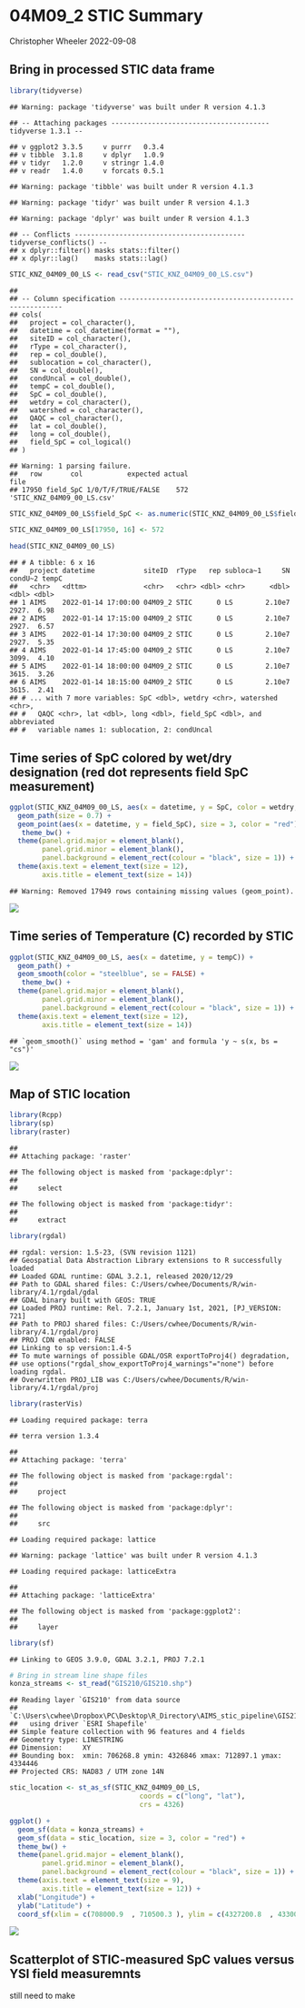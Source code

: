 04M09_2 STIC Summary
================
Christopher Wheeler
2022-09-08

## Bring in processed STIC data frame

``` r
library(tidyverse)
```

    ## Warning: package 'tidyverse' was built under R version 4.1.3

    ## -- Attaching packages --------------------------------------- tidyverse 1.3.1 --

    ## v ggplot2 3.3.5     v purrr   0.3.4
    ## v tibble  3.1.8     v dplyr   1.0.9
    ## v tidyr   1.2.0     v stringr 1.4.0
    ## v readr   1.4.0     v forcats 0.5.1

    ## Warning: package 'tibble' was built under R version 4.1.3

    ## Warning: package 'tidyr' was built under R version 4.1.3

    ## Warning: package 'dplyr' was built under R version 4.1.3

    ## -- Conflicts ------------------------------------------ tidyverse_conflicts() --
    ## x dplyr::filter() masks stats::filter()
    ## x dplyr::lag()    masks stats::lag()

``` r
STIC_KNZ_04M09_00_LS <- read_csv("STIC_KNZ_04M09_00_LS.csv")
```

    ## 
    ## -- Column specification --------------------------------------------------------
    ## cols(
    ##   project = col_character(),
    ##   datetime = col_datetime(format = ""),
    ##   siteID = col_character(),
    ##   rType = col_character(),
    ##   rep = col_double(),
    ##   sublocation = col_character(),
    ##   SN = col_double(),
    ##   condUncal = col_double(),
    ##   tempC = col_double(),
    ##   SpC = col_double(),
    ##   wetdry = col_character(),
    ##   watershed = col_character(),
    ##   QAQC = col_character(),
    ##   lat = col_double(),
    ##   long = col_double(),
    ##   field_SpC = col_logical()
    ## )

    ## Warning: 1 parsing failure.
    ##   row       col           expected actual                       file
    ## 17950 field_SpC 1/0/T/F/TRUE/FALSE    572 'STIC_KNZ_04M09_00_LS.csv'

``` r
STIC_KNZ_04M09_00_LS$field_SpC <- as.numeric(STIC_KNZ_04M09_00_LS$field_SpC)

STIC_KNZ_04M09_00_LS[17950, 16] <- 572

head(STIC_KNZ_04M09_00_LS)
```

    ## # A tibble: 6 x 16
    ##   project datetime            siteID  rType   rep subloca~1     SN condU~2 tempC
    ##   <chr>   <dttm>              <chr>   <chr> <dbl> <chr>      <dbl>   <dbl> <dbl>
    ## 1 AIMS    2022-01-14 17:00:00 04M09_2 STIC      0 LS        2.10e7   2927.  6.98
    ## 2 AIMS    2022-01-14 17:15:00 04M09_2 STIC      0 LS        2.10e7   2927.  6.57
    ## 3 AIMS    2022-01-14 17:30:00 04M09_2 STIC      0 LS        2.10e7   2927.  5.35
    ## 4 AIMS    2022-01-14 17:45:00 04M09_2 STIC      0 LS        2.10e7   3099.  4.10
    ## 5 AIMS    2022-01-14 18:00:00 04M09_2 STIC      0 LS        2.10e7   3615.  3.26
    ## 6 AIMS    2022-01-14 18:15:00 04M09_2 STIC      0 LS        2.10e7   3615.  2.41
    ## # ... with 7 more variables: SpC <dbl>, wetdry <chr>, watershed <chr>,
    ## #   QAQC <chr>, lat <dbl>, long <dbl>, field_SpC <dbl>, and abbreviated
    ## #   variable names 1: sublocation, 2: condUncal

## Time series of SpC colored by wet/dry designation (red dot represents field SpC measurement)

``` r
ggplot(STIC_KNZ_04M09_00_LS, aes(x = datetime, y = SpC, color = wetdry, group = 1)) + 
  geom_path(size = 0.7) + 
  geom_point(aes(x = datetime, y = field_SpC), size = 3, color = "red") +
   theme_bw() + 
  theme(panel.grid.major = element_blank(), 
        panel.grid.minor = element_blank(),
        panel.background = element_rect(colour = "black", size = 1)) + 
  theme(axis.text = element_text(size = 12),
        axis.title = element_text(size = 14))
```

    ## Warning: Removed 17949 rows containing missing values (geom_point).

![](qaqc_markdown_doc_files/figure-gfm/Spc%20time%20series-1.png)<!-- -->

## Time series of Temperature (C) recorded by STIC

``` r
ggplot(STIC_KNZ_04M09_00_LS, aes(x = datetime, y = tempC)) + 
  geom_path() + 
  geom_smooth(color = "steelblue", se = FALSE) +
   theme_bw() + 
  theme(panel.grid.major = element_blank(), 
        panel.grid.minor = element_blank(),
        panel.background = element_rect(colour = "black", size = 1)) + 
  theme(axis.text = element_text(size = 12),
        axis.title = element_text(size = 14))
```

    ## `geom_smooth()` using method = 'gam' and formula 'y ~ s(x, bs = "cs")'

![](qaqc_markdown_doc_files/figure-gfm/temp%20time%20series-1.png)<!-- -->

## Map of STIC location

``` r
library(Rcpp)
library(sp)
library(raster)
```

    ## 
    ## Attaching package: 'raster'

    ## The following object is masked from 'package:dplyr':
    ## 
    ##     select

    ## The following object is masked from 'package:tidyr':
    ## 
    ##     extract

``` r
library(rgdal)
```

    ## rgdal: version: 1.5-23, (SVN revision 1121)
    ## Geospatial Data Abstraction Library extensions to R successfully loaded
    ## Loaded GDAL runtime: GDAL 3.2.1, released 2020/12/29
    ## Path to GDAL shared files: C:/Users/cwhee/Documents/R/win-library/4.1/rgdal/gdal
    ## GDAL binary built with GEOS: TRUE 
    ## Loaded PROJ runtime: Rel. 7.2.1, January 1st, 2021, [PJ_VERSION: 721]
    ## Path to PROJ shared files: C:/Users/cwhee/Documents/R/win-library/4.1/rgdal/proj
    ## PROJ CDN enabled: FALSE
    ## Linking to sp version:1.4-5
    ## To mute warnings of possible GDAL/OSR exportToProj4() degradation,
    ## use options("rgdal_show_exportToProj4_warnings"="none") before loading rgdal.
    ## Overwritten PROJ_LIB was C:/Users/cwhee/Documents/R/win-library/4.1/rgdal/proj

``` r
library(rasterVis)
```

    ## Loading required package: terra

    ## terra version 1.3.4

    ## 
    ## Attaching package: 'terra'

    ## The following object is masked from 'package:rgdal':
    ## 
    ##     project

    ## The following object is masked from 'package:dplyr':
    ## 
    ##     src

    ## Loading required package: lattice

    ## Warning: package 'lattice' was built under R version 4.1.3

    ## Loading required package: latticeExtra

    ## 
    ## Attaching package: 'latticeExtra'

    ## The following object is masked from 'package:ggplot2':
    ## 
    ##     layer

``` r
library(sf)
```

    ## Linking to GEOS 3.9.0, GDAL 3.2.1, PROJ 7.2.1

``` r
# Bring in stream line shape files
konza_streams <- st_read("GIS210/GIS210.shp")
```

    ## Reading layer `GIS210' from data source 
    ##   `C:\Users\cwhee\Dropbox\PC\Desktop\R_Directory\AIMS_stic_pipeline\GIS210\GIS210.shp' 
    ##   using driver `ESRI Shapefile'
    ## Simple feature collection with 96 features and 4 fields
    ## Geometry type: LINESTRING
    ## Dimension:     XY
    ## Bounding box:  xmin: 706268.8 ymin: 4326846 xmax: 712897.1 ymax: 4334446
    ## Projected CRS: NAD83 / UTM zone 14N

``` r
stic_location <- st_as_sf(STIC_KNZ_04M09_00_LS,
                                coords = c("long", "lat"), 
                                crs = 4326)

ggplot() + 
  geom_sf(data = konza_streams) + 
  geom_sf(data = stic_location, size = 3, color = "red") +
  theme_bw() + 
  theme(panel.grid.major = element_blank(), 
        panel.grid.minor = element_blank(),
        panel.background = element_rect(colour = "black", size = 1)) + 
  theme(axis.text = element_text(size = 9),
        axis.title = element_text(size = 12)) +
  xlab("Longitude") + 
  ylab("Latitude") + 
  coord_sf(xlim = c(708000.9  , 710500.3 ), ylim = c(4327200.8  , 4330000.0 ), expand = FALSE)
```

![](qaqc_markdown_doc_files/figure-gfm/STIC%20location%20map-1.png)<!-- -->

## Scatterplot of STIC-measured SpC values versus YSI field measuremnts

still need to make
